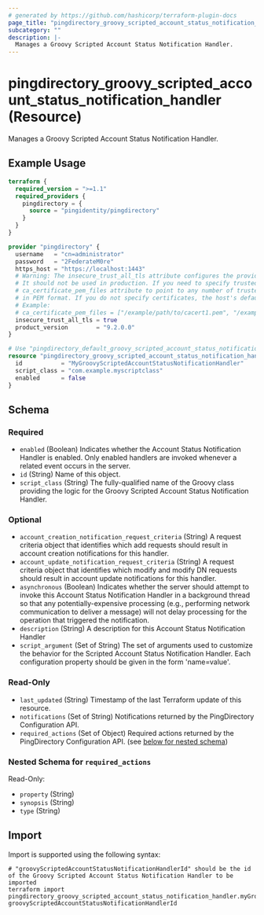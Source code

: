 ```yaml
---
# generated by https://github.com/hashicorp/terraform-plugin-docs
page_title: "pingdirectory_groovy_scripted_account_status_notification_handler Resource - terraform-provider-pingdirectory"
subcategory: ""
description: |-
  Manages a Groovy Scripted Account Status Notification Handler.
---
```


# pingdirectory_groovy_scripted_account_status_notification_handler (Resource)

Manages a Groovy Scripted Account Status Notification Handler.

## Example Usage

```terraform
terraform {
  required_version = ">=1.1"
  required_providers {
    pingdirectory = {
      source = "pingidentity/pingdirectory"
    }
  }
}

provider "pingdirectory" {
  username   = "cn=administrator"
  password   = "2FederateM0re"
  https_host = "https://localhost:1443"
  # Warning: The insecure_trust_all_tls attribute configures the provider to trust any certificate presented by the PingDirectory server.
  # It should not be used in production. If you need to specify trusted CA certificates, use the
  # ca_certificate_pem_files attribute to point to any number of trusted CA certificate files
  # in PEM format. If you do not specify certificates, the host's default root CA set will be used.
  # Example:
  # ca_certificate_pem_files = ["/example/path/to/cacert1.pem", "/example/path/to/cacert2.pem"]
  insecure_trust_all_tls = true
  product_version        = "9.2.0.0"
}

# Use "pingdirectory_default_groovy_scripted_account_status_notification_handler" if you are adopting existing configuration from the PingDirectory server into Terraform
resource "pingdirectory_groovy_scripted_account_status_notification_handler" "myGroovyScriptedAccountStatusNotificationHandler" {
  id           = "MyGroovyScriptedAccountStatusNotificationHandler"
  script_class = "com.example.myscriptclass"
  enabled      = false
}
```

<!-- schema generated by tfplugindocs -->
## Schema

### Required

- `enabled` (Boolean) Indicates whether the Account Status Notification Handler is enabled. Only enabled handlers are invoked whenever a related event occurs in the server.
- `id` (String) Name of this object.
- `script_class` (String) The fully-qualified name of the Groovy class providing the logic for the Groovy Scripted Account Status Notification Handler.

### Optional

- `account_creation_notification_request_criteria` (String) A request criteria object that identifies which add requests should result in account creation notifications for this handler.
- `account_update_notification_request_criteria` (String) A request criteria object that identifies which modify and modify DN requests should result in account update notifications for this handler.
- `asynchronous` (Boolean) Indicates whether the server should attempt to invoke this Account Status Notification Handler in a background thread so that any potentially-expensive processing (e.g., performing network communication to deliver a message) will not delay processing for the operation that triggered the notification.
- `description` (String) A description for this Account Status Notification Handler
- `script_argument` (Set of String) The set of arguments used to customize the behavior for the Scripted Account Status Notification Handler. Each configuration property should be given in the form 'name=value'.

### Read-Only

- `last_updated` (String) Timestamp of the last Terraform update of this resource.
- `notifications` (Set of String) Notifications returned by the PingDirectory Configuration API.
- `required_actions` (Set of Object) Required actions returned by the PingDirectory Configuration API. (see [below for nested schema](#nestedatt--required_actions))

<a id="nestedatt--required_actions"></a>
### Nested Schema for `required_actions`

Read-Only:

- `property` (String)
- `synopsis` (String)
- `type` (String)

## Import

Import is supported using the following syntax:

```shell
# "groovyScriptedAccountStatusNotificationHandlerId" should be the id of the Groovy Scripted Account Status Notification Handler to be imported
terraform import pingdirectory_groovy_scripted_account_status_notification_handler.myGroovyScriptedAccountStatusNotificationHandler groovyScriptedAccountStatusNotificationHandlerId
```
